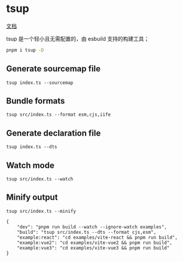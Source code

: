 # tsup

[文档](https://tsup.egoist.dev/#what-about-type-checking)

tsup 是一个轻小且无需配置的，由 esbuild 支持的构建工具；

```bash
pnpm i tsup -D
```

## Generate sourcemap file

```
tsup index.ts --sourcemap
```

## Bundle formats

```
tsup src/index.ts --format esm,cjs,iife

```

## Generate declaration file

```
tsup index.ts --dts

```

## Watch mode

```
tsup src/index.ts --watch
```

## Minify output

```
tsup src/index.ts --minify
```

```package.josn
{
    "dev": "pnpm run build --watch --ignore-watch examples",
    "build": "tsup src/index.ts --dts --format cjs,esm",
    "example:react": "cd examples/vite-react && pnpm run build",
    "example:vue2": "cd examples/vite-vue2 && pnpm run build",
    "example:vue3": "cd examples/vite-vue3 && pnpm run build"
}
```
